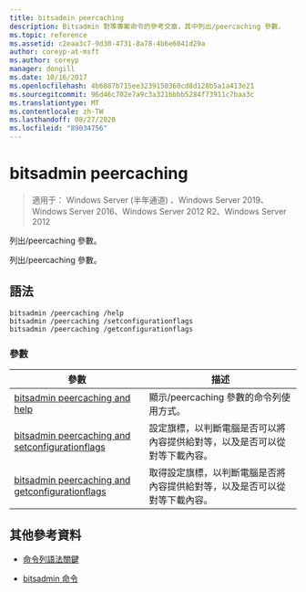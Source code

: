```yaml
---
title: bitsadmin peercaching
description: Bitsadmin 對等專案命令的參考文章，其中列出/peercaching 參數。
ms.topic: reference
ms.assetid: c2eaa3c7-9d30-4731-8a78-4b6e6041d29a
author: coreyp-at-msft
ms.author: coreyp
manager: dongill
ms.date: 10/16/2017
ms.openlocfilehash: 4b6887b715ee3239150360cd8d128b5a1a413e21
ms.sourcegitcommit: 96d46c702e7a9c3a321bbbb5284f73911c7baa3c
ms.translationtype: MT
ms.contentlocale: zh-TW
ms.lasthandoff: 08/27/2020
ms.locfileid: "89034756"
---
```

# <a name="bitsadmin-peercaching"></a>bitsadmin peercaching

> 適用于： Windows Server (半年通道) 、Windows Server 2019、Windows Server 2016、Windows Server 2012 R2、Windows Server 2012

列出/peercaching 參數。

列出/peercaching 參數。

## <a name="syntax"></a>語法

```
bitsadmin /peercaching /help
bitsadmin /peercaching /setconfigurationflags
bitsadmin /peercaching /getconfigurationflags
```

### <a name="parameters"></a>參數

| 參數 | 描述 |
| -------------- | -------------- |
| [bitsadmin peercaching and help](bitsadmin-peercaching-and-help.md) | 顯示/peercaching 參數的命令列使用方式。|
| [bitsadmin peercaching and setconfigurationflags](bitsadmin-peercaching-and-setconfigurationflags.md) | 設定旗標，以判斷電腦是否可以將內容提供給對等，以及是否可以從對等下載內容。 |
| [bitsadmin peercaching and getconfigurationflags](bitsadmin-peercaching-and-getconfigurationflags.md) | 取得設定旗標，以判斷電腦是否將內容提供給對等，以及是否可以從對等下載內容。 |

## <a name="additional-references"></a>其他參考資料

- [命令列語法關鍵](command-line-syntax-key.md)

- [bitsadmin 命令](bitsadmin.md)
